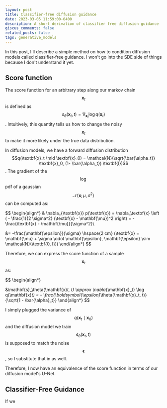 ```yaml
---
layout: post
title: Classifier-free diffusion guidance
date: 2023-03-05 11:59:00-0400
description: A short derivation of classifier free diffusion guidance
giscus_comments: false
related_posts: false
tags: generative_models
---
```


In this post, I'll describe a simple method on how to condition diffusion models called classifier-free guidance. I won't go into the SDE side of things because I don't understand it yet.

## Score function

The score function for an arbitrary step along our markov chain $$\textbf{x}_t$$ is defined as $$s_\theta(\textbf{x}_t, t) = \nabla_{\textbf{x}_t} \log q(\textbf{x}_t)$$. Intuitively, this quantity tells us how to change the noisy $$\textbf{x}_t$$ to make it more likely under the true data distribution. 

In diffusion models, we have a forward diffusion distribution $$q(\textbf{x}_t \mid \textbf{x}_0) = \mathcal{N}(\sqrt{\bar{\alpha_t}} \textbf{x}_0, (1- \bar{\alpha_t}) \textbf{I})$$. The gradient of the $$\log$$ pdf of a gaussian $$\mathcal{N}(\textbf{x}; \mu, \sigma^2)$$ can be computed as:

$$
\begin{align*}
& \nabla_{\textbf{x}} p(\textbf{x}) = \nabla_\textbf{x} \left (  - \frac{1}{2 \sigma^2} (\textbf{x} - \mathbf{\mu})^2 \right) = -\frac{\textbf{x} - \mathbf{\mu}}{\sigma^2}\\ 

&= -\frac{\mathbf{\epsilon}}{\sigma} \hspace{2 cm} (\textbf{x} = \mathbf{\mu} + \sigma \odot \mathbf{\epsilon}, \mathbf{\epsilon} \sim \mathcal{N}(\textbf{0, I}))
\end{align*}
$$

Therefore, we can express the score function of a sample $$\textbf{x}_t$$ as:

$$
\begin{align*}

&\mathbf{s}_\theta(\mathbf{x}_t, t) 
\approx \nabla_{\mathbf{x}_t} \log q(\mathbf{x}_t) = - \frac{\boldsymbol{\epsilon}_\theta(\mathbf{x}_t, t)}{\sqrt{1 - \bar{\alpha}_t}}
\end{align*}
$$

I simply plugged the variance of $$q(\textbf{x}_t \mid \textbf{x}_0)$$ and the diffusion model we train $$\mathbf{\epsilon}_{\theta} (\textbf{x}_t, t)$$ is supposed to match the noise $$\mathbf{\epsilon}$$, so I substitute that in as well. 

Therefore, I now have an equivalence of the score function in terms of our diffusion model's U-Net. 

## Classifier-Free Guidance

If we 



<!-- step into bayes rule twice, introduce guidance -->

<!-- end with results -->







